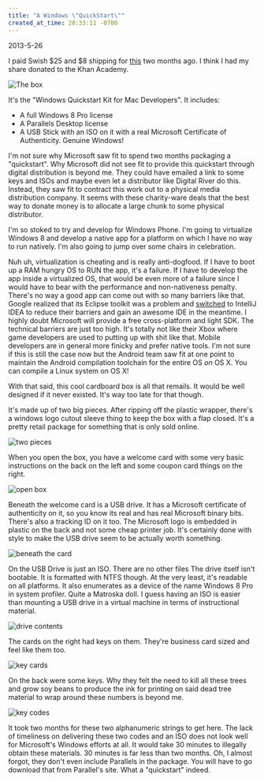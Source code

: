 ```yaml
---
title: "A Windows \"QuickStart\""
created_at_time: 20:33:11 -0700
---
```


2013-5-26

I paid Swish $25 and $8 shipping for [this](http://www.swish.com/details/devkit/) two months ago. I think I had my
share donated to the Khan Academy.

![The box](http://i.imgur.com/z7qGS87l.jpg)

It's the "Windows Quickstart Kit for Mac Developers". It includes:

 * A full Windows 8 Pro license
 * A Parallels Desktop license
 * A USB Stick with an ISO on it with a real Microsoft Certificate of Authenticity. Genuine Windows!

I'm not sure why Microsoft saw fit to spend two months packaging a "quickstart". Why Microsoft did not see fit to
provide this quickstart through digital distribution is beyond me. They could have emailed a link to some keys and
ISOs and maybe even let a distributor like Digital River do this. Instead, they saw fit to contract this work out to
a physical media distribution company. It seems with these charity-ware deals that the best way to donate money is to
 allocate a large chunk to some physical distributor.

I'm so stoked to try and develop for Windows Phone. I'm going to virtualize Windows 8 and develop a native app for
 a platform on which I have no way to run natively. I'm also going to jump over some chairs in celebration.

Nuh uh, virtualization is cheating and is really anti-dogfood. If I have to boot up a RAM hungry OS to RUN the app,
it's a failure. If I have to develop the app inside a virtualized OS, that would be even more of a failure since I
would have to bear with the performance and non-nativeness penalty. There's no way a good app can come out with so
many barriers like that. Google realized that its Eclipse toolkit was a problem and
[switched](http://developer.android.com/sdk/installing/studio.html)
to IntelliJ IDEA to reduce their barriers and gain an awesome IDE in the meantime. I highly doubt Microsoft will
provide a free cross-platform and light SDK. The technical barriers are just too high. It's totally not like their
Xbox where game developers are used to putting up with shit like that. Mobile developers are in general more finicky
and prefer native tools. I'm not sure if this is still the case now but the Android team saw fit at one point to
maintain the Android compilation toolchain for the entire OS *on* OS X. You can compile a Linux system on OS X!

With that said, this cool cardboard box is all that remails. It would be well designed if it never existed. It's way
too late for that though.

It's made up of two big pieces. After ripping off the plastic wrapper, there's a windows logo cutout sleeve thing to
keep the box with a flap closed. It's a pretty retail package for something that is only sold online.

![two pieces](http://i.imgur.com/nCjAZpBl.jpg)

When you open the box, you have a welcome card with some very basic instructions on the back on the left and some
coupon card things on the right.

![open box](http://i.imgur.com/FJrX3dRl.jpg)

Beneath the welcome card is a USB drive. It has a Microsoft certificate of authenticity on it,
so you know its real and has real Microsoft binary bits. There's also a tracking ID on it too. The Microsoft logo is
embedded in plastic on the back and not some cheap printer job. It's certainly done with style to make the USB drive
seem to be actually worth something.

![beneath the card](http://i.imgur.com/Zi1uMTEl.jpg)

On the USB Drive is just an ISO. There are no other files The drive itself isn't bootable. It is formatted with NTFS
though. At the very least, it's readable on all platforms. It also enumerates as a device of the name Windows 8 Pro
in system profiler. Quite a Matroska doll. I guess having an ISO is easier than mounting a USB drive in a virtual
machine in terms of instructional material.

![drive contents](http://i.imgur.com/EU88hUcl.png)

The cards on the right had keys on them. They're business card sized and feel like them too.

![key cards](http://i.imgur.com/QmrlJ29l.jpg?1)

On the back were some keys. Why they felt the need to kill all these trees and grow soy beans to produce the ink for
printing on said dead tree material to wrap around these numbers is beyond me.

![key codes](http://i.imgur.com/8wNFNm2l.jpg)

It took two months for these two alphanumeric strings to get here. The lack of timeliness on delivering these two
codes and an ISO does not look well for Microsoft's Windows efforts at all. It would take 30 minutes to illegally
obtain these materials. 30 minutes is far less than two months. Oh, I almost forgot,
they don't even include Parallels in the package. You will have to go download that from Parallel's site.
What a "quickstart" indeed.
